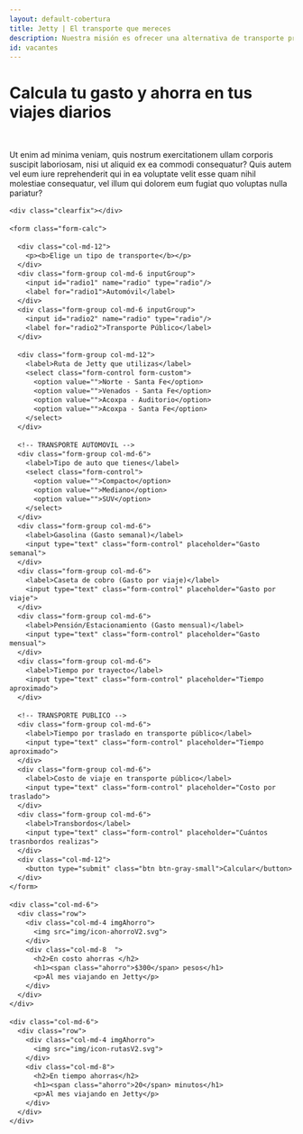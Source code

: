 ```yaml
---
layout: default-cobertura
title: Jetty | El transporte que mereces
description: Nuestra misión es ofrecer una alternativa de transporte privado seguro, confiable y accesible. Actualmente ofrecemos soluciones de traslado para personas en viajan entre las zonas de Aragón, Cuautitlán, Condesa, Narvarte, Santa Fe, Polanco.
id: vacantes
---
```


<div class="container marginTop calc">
  <div class="row">
    <div class="col-md-12">
      <h1>Calcula tu gasto y ahorra en tus viajes diarios</h1>
      <br>
      <p>Ut enim ad minima veniam, quis nostrum exercitationem ullam corporis suscipit laboriosam, nisi ut aliquid ex ea commodi consequatur? Quis autem vel eum iure reprehenderit qui in ea voluptate velit esse quam nihil molestiae consequatur, vel illum qui dolorem eum fugiat quo voluptas nulla pariatur?</p>
    </div>

    <div class="clearfix"></div>

    <form class="form-calc">

      <div class="col-md-12">
        <p><b>Elige un tipo de transporte</b></p>
      </div>
      <div class="form-group col-md-6 inputGroup">
        <input id="radio1" name="radio" type="radio"/>
        <label for="radio1">Automóvil</label>
      </div>
      <div class="form-group col-md-6 inputGroup">
        <input id="radio2" name="radio" type="radio"/>
        <label for="radio2">Transporte Público</label>
      </div>

      <div class="form-group col-md-12">
        <label>Ruta de Jetty que utilizas</label>
        <select class="form-control form-custom">
          <option value="">Norte - Santa Fe</option>
          <option value="">Venados - Santa Fe</option>
          <option value="">Acoxpa - Auditorio</option>
          <option value="">Acoxpa - Santa Fe</option>
        </select>
      </div>

      <!-- TRANSPORTE AUTOMOVIL -->
      <div class="form-group col-md-6">
        <label>Tipo de auto que tienes</label>
        <select class="form-control">
          <option value="">Compacto</option>
          <option value="">Mediano</option>
          <option value="">SUV</option>
        </select>
      </div>
      <div class="form-group col-md-6">
        <label>Gasolina (Gasto semanal)</label>
        <input type="text" class="form-control" placeholder="Gasto semanal">
      </div>
      <div class="form-group col-md-6">
        <label>Caseta de cobro (Gasto por viaje)</label>
        <input type="text" class="form-control" placeholder="Gasto por viaje">
      </div>
      <div class="form-group col-md-6">
        <label>Pensión/Estacionamiento (Gasto mensual)</label>
        <input type="text" class="form-control" placeholder="Gasto mensual">
      </div>
      <div class="form-group col-md-6">
        <label>Tiempo por trayecto</label>
        <input type="text" class="form-control" placeholder="Tiempo aproximado">
      </div>

      <!-- TRANSPORTE PUBLICO -->
      <div class="form-group col-md-6">
        <label>Tiempo por traslado en transporte público</label>
        <input type="text" class="form-control" placeholder="Tiempo aproximado">
      </div>
      <div class="form-group col-md-6">
        <label>Costo de viaje en transporte público</label>
        <input type="text" class="form-control" placeholder="Costo por traslado">
      </div>
      <div class="form-group col-md-6">
        <label>Transbordos</label>
        <input type="text" class="form-control" placeholder="Cuántos trasnbordos realizas">
      </div>
      <div class="col-md-12">
        <button type="submit" class="btn btn-gray-small">Calcular</button>
      </div>
    </form>

    <div class="col-md-6">
      <div class="row">
        <div class="col-md-4 imgAhorro">
          <img src="img/icon-ahorroV2.svg">
        </div>
        <div class="col-md-8  ">
          <h2>En costo ahorras </h2>
          <h1><span class="ahorro">$300</span> pesos</h1>
          <p>Al mes viajando en Jetty</p>
        </div>
      </div>
    </div>

    <div class="col-md-6">
      <div class="row">
        <div class="col-md-4 imgAhorro">
          <img src="img/icon-rutasV2.svg">
        </div>
        <div class="col-md-8">
          <h2>En tiempo ahorras</h2>
          <h1><span class="ahorro">20</span> minutos</h1>
          <p>Al mes viajando en Jetty</p>
        </div>
      </div>
    </div>

  </div>
</div>

